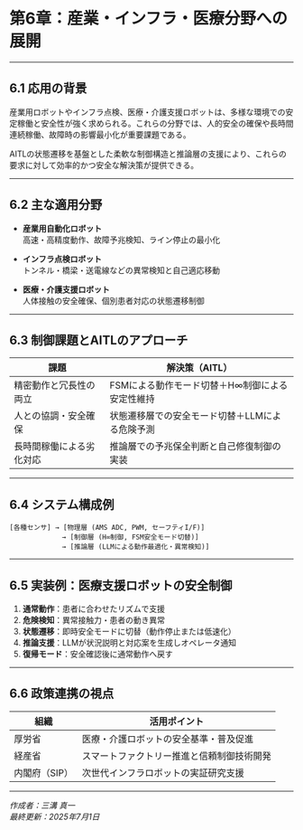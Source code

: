 # 第6章：産業・インフラ・医療分野への展開

---

## 6.1 応用の背景

産業用ロボットやインフラ点検、医療・介護支援ロボットは、多様な環境での安定稼働と安全性が強く求められる。これらの分野では、人的安全の確保や長時間連続稼働、故障時の影響最小化が重要課題である。

AITLの状態遷移を基盤とした柔軟な制御構造と推論層の支援により、これらの要求に対して効率的かつ安全な解決策が提供できる。

---

## 6.2 主な適用分野

- **産業用自動化ロボット**  
  高速・高精度動作、故障予兆検知、ライン停止の最小化

- **インフラ点検ロボット**  
  トンネル・橋梁・送電線などの異常検知と自己適応移動

- **医療・介護支援ロボット**  
  人体接触の安全確保、個別患者対応の状態遷移制御

---

## 6.3 制御課題とAITLのアプローチ

| 課題                     | 解決策（AITL）                                  |
|--------------------------|-------------------------------------------------|
| 精密動作と冗長性の両立   | FSMによる動作モード切替＋H∞制御による安定性維持  |
| 人との協調・安全確保     | 状態遷移層での安全モード切替＋LLMによる危険予測  |
| 長時間稼働による劣化対応 | 推論層での予兆保全判断と自己修復制御の実装        |

---

## 6.4 システム構成例

```
[各種センサ] → [物理層 (AMS ADC, PWM, セーフティI/F)]  
             → [制御層 (H∞制御, FSM安全モード切替)]  
             → [推論層 (LLMによる動作最適化・異常検知)]
```

---

## 6.5 実装例：医療支援ロボットの安全制御

1. **通常動作**：患者に合わせたリズムで支援  
2. **危険検知**：異常接触力・患者の動き異常  
3. **状態遷移**：即時安全モードに切替（動作停止または低速化）  
4. **推論支援**：LLMが状況説明と対応案を生成しオペレータ通知  
5. **復帰モード**：安全確認後に通常動作へ戻す

---

## 6.6 政策連携の視点

| 組織           | 活用ポイント                                   |
|----------------|-----------------------------------------------|
| 厚労省         | 医療・介護ロボットの安全基準・普及促進       |
| 経産省         | スマートファクトリー推進と信頼制御技術開発   |
| 内閣府（SIP）  | 次世代インフラロボットの実証研究支援         |

---

*作成者：三溝 真一*  
*最終更新：2025年7月1日*

